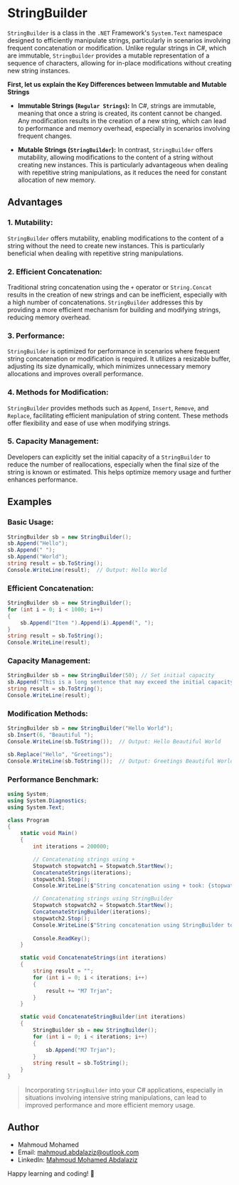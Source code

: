 # StringBuilder

`StringBuilder` is a class in the `.NET` Framework's `System.Text` namespace designed to efficiently manipulate strings, particularly in scenarios involving frequent concatenation or modification. Unlike regular strings in C#, which are immutable, `StringBuilder` provides a mutable representation of a sequence of characters, allowing for in-place modifications without creating new string instances.

**First, let us explain the Key Differences between Immutable and Mutable Strings**
   - **Immutable Strings (`Regular Strings`):** In C#, strings are immutable, meaning that once a string is created, its content cannot be changed. Any modification results in the creation of a new string, which can lead to performance and memory overhead, especially in scenarios involving frequent changes.
   
   - **Mutable Strings (`StringBuilder`):** In contrast, `StringBuilder` offers mutability, allowing modifications to the content of a string without creating new instances. This is particularly advantageous when dealing with repetitive string manipulations, as it reduces the need for constant allocation of new memory.

## Advantages

### 1. **Mutability:**
   `StringBuilder` offers mutability, enabling modifications to the content of a string without the need to create new instances. This is particularly beneficial when dealing with repetitive string manipulations.

### 2. **Efficient Concatenation:**
   Traditional string concatenation using the `+` operator or `String.Concat` results in the creation of new strings and can be inefficient, especially with a high number of concatenations. `StringBuilder` addresses this by providing a more efficient mechanism for building and modifying strings, reducing memory overhead.

### 3. **Performance:**
   `StringBuilder` is optimized for performance in scenarios where frequent string concatenation or modification is required. It utilizes a resizable buffer, adjusting its size dynamically, which minimizes unnecessary memory allocations and improves overall performance.

### 4. **Methods for Modification:**
   `StringBuilder` provides methods such as `Append`, `Insert`, `Remove`, and `Replace`, facilitating efficient manipulation of string content. These methods offer flexibility and ease of use when modifying strings.

### 5. **Capacity Management:**
   Developers can explicitly set the initial capacity of a `StringBuilder` to reduce the number of reallocations, especially when the final size of the string is known or estimated. This helps optimize memory usage and further enhances performance.

## Examples

### Basic Usage:
```csharp
StringBuilder sb = new StringBuilder();
sb.Append("Hello");
sb.Append(" ");
sb.Append("World");
string result = sb.ToString();
Console.WriteLine(result);  // Output: Hello World
```

### Efficient Concatenation:
```csharp
StringBuilder sb = new StringBuilder();
for (int i = 0; i < 1000; i++)
{
    sb.Append("Item ").Append(i).Append(", ");
}
string result = sb.ToString();
Console.WriteLine(result);
```

### Capacity Management:
```csharp
StringBuilder sb = new StringBuilder(50); // Set initial capacity
sb.Append("This is a long sentence that may exceed the initial capacity.");
string result = sb.ToString();
Console.WriteLine(result);
```

### Modification Methods:
```csharp
StringBuilder sb = new StringBuilder("Hello World");
sb.Insert(6, "Beautiful ");
Console.WriteLine(sb.ToString());  // Output: Hello Beautiful World

sb.Replace("Hello", "Greetings");
Console.WriteLine(sb.ToString());  // Output: Greetings Beautiful World
```

### Performance Benchmark:
```csharp
using System;
using System.Diagnostics;
using System.Text;

class Program
{
    static void Main()
    {
        int iterations = 200000;

        // Concatenating strings using +
        Stopwatch stopwatch1 = Stopwatch.StartNew();
        ConcatenateStrings(iterations);
        stopwatch1.Stop();
        Console.WriteLine($"String concatenation using + took: {stopwatch1.ElapsedMilliseconds} ms");

        // Concatenating strings using StringBuilder
        Stopwatch stopwatch2 = Stopwatch.StartNew();
        ConcatenateStringBuilder(iterations);
        stopwatch2.Stop();
        Console.WriteLine($"String concatenation using StringBuilder took: {stopwatch2.ElapsedMilliseconds} ms");
    
        Console.ReadKey();
    }

    static void ConcatenateStrings(int iterations)
    {
        string result = "";
        for (int i = 0; i < iterations; i++)
        {
            result += "M7 Trjan";
        }
    }

    static void ConcatenateStringBuilder(int iterations)
    {
        StringBuilder sb = new StringBuilder();
        for (int i = 0; i < iterations; i++)
        {
            sb.Append("M7 Trjan");
        }
        string result = sb.ToString();
    }
}
```

> Incorporating `StringBuilder` into your C# applications, especially in situations involving intensive string manipulations, can lead to improved performance and more efficient memory usage.

## Author

- Mahmoud Mohamed
- Email: mahmoud.abdalaziz@outlook.com
- LinkedIn: [Mahmoud Mohamed Abdalaziz](https://www.linkedin.com/in/mahmoud-mohamed-abd/)

Happy learning and coding! 🚀
